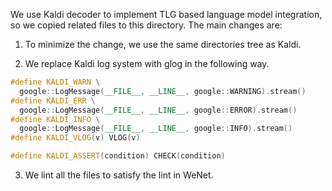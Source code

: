 We use Kaldi decoder to implement TLG based language model integration,
so we copied related files to this directory.
The main changes are:

1. To minimize the change, we use the same directories tree as Kaldi.

2. We replace Kaldi log system with glog in the following way.

``` c++
#define KALDI_WARN \
  google::LogMessage(__FILE__, __LINE__, google::WARNING).stream()
#define KALDI_ERR \
  google::LogMessage(__FILE__, __LINE__, google::ERROR).stream()
#define KALDI_INFO \
  google::LogMessage(__FILE__, __LINE__, google::INFO).stream()
#define KALDI_VLOG(v) VLOG(v)

#define KALDI_ASSERT(condition) CHECK(condition)
```

3. We lint all the files to satisfy the lint in WeNet.
